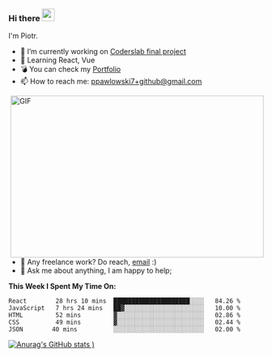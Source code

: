 ### Hi there <img src="https://media.giphy.com/media/hvRJCLFzcasrR4ia7z/giphy.gif" width="25px">


<!--
**piotrpawlowski7/piotrpawlowski7** is a ✨ _special_ ✨ repository because its `README.md` (this file) appears on your GitHub profile.

Here are some ideas to get you started:
-->

I'm Piotr.
- 🔭 I’m currently working on [Coderslab final project] 
- 🏀  Learning React, Vue
- 💣 You can check my [Portfolio]
- 📫 How to reach me: ppawlowski7+github@gmail.com

<img align="right" alt="GIF" src="https://s6.gifyu.com/images/code992f73b58d0ba400.gif" width="500" height="320" />

- 💼 Any freelance work? Do reach, [email](mailto:ppawlowski7+github@gmail.com) :)
- 💬 Ask me about anything, I am happy to help;

**This Week I Spent My Time On:**
<!--START_SECTION:waka-->
```text
React        28 hrs 10 mins  █████████████████████░░░░   84.26 % 
JavaScript   7 hrs 24 mins   ██▓░░░░░░░░░░░░░░░░░░░░░░   10.00 % 
HTML         52 mins         ▓░░░░░░░░░░░░░░░░░░░░░░░░   02.86 % 
CSS          49 mins         ▓░░░░░░░░░░░░░░░░░░░░░░░░   02.44 % 
JSON        40 mins          ░░░░░░░░░░░░░░░░░░░░░░░░░   02.00 % 
```
<!--END_SECTION:waka-->

[![Anurag's GitHub stats](https://github-readme-stats.vercel.app/api?username=piotrpawlowski7&hide=contribs,prs)
)](https://github.com/anuraghazra/github-readme-stats)


[//]: # (These are reference links used in the body of this note and get stripped out when the markdown processor does its job. There is no need to format nicely because it shouldn't be seen. Thanks SO - http://stackoverflow.com/questions/4823468/store-comments-in-markdown-syntax)

[Coderslab final project]: <https://github.com/piotrpawlowski7/cl_finalproject>
[Portfolio]: <https://piotrpawlowski7.github.io>
